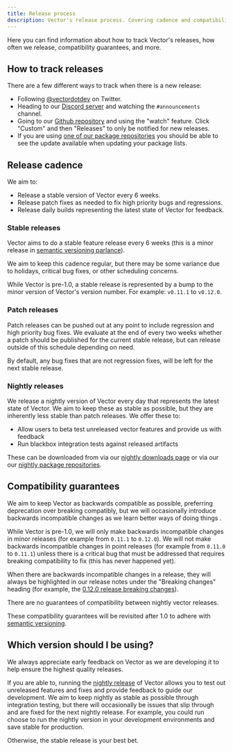 ```yaml
---
title: Release process
description: Vector's release process. Covering cadence and compatibility guarantees.
---
```


Here you can find information about how to track Vector's releases, how often
we release, compatibility guarantees, and more.

## How to track releases

There are a few different ways to track when there is a new release:

* Following [@vectordotdev](https://twitter.com/vectordotdev) on Twitter.
* Heading to our [Discord server](https://discord.gg/EXXRbYCq) and watching the
	`#announcements` channel.
* Going to our [Github repository](https://github.com/timberio/vector) and
	using the "watch" feature. Click "Custom" and then "Releases" to only be
	notified for new releases.
* If you are using [one of our package
	repositories](https://cloudsmith.io/~timber/repos/vector/packages/) you should
	be able to see the update available when updating your package lists.

## Release cadence

We aim to:

* Release a stable version of Vector every 6 weeks.
* Release patch fixes as needed to fix high priority bugs and regressions.
* Release daily builds representing the latest state of Vector for feedback.

### Stable releases

Vector aims to do a stable feature release every 6 weeks (this is a minor
release in [semantic versioning parlance](https://semver.org/)).

We aim to keep this cadence regular, but there may be some variance due to
holidays, critical bug fixes, or other scheduling concerns.

While Vector is pre-1.0, a stable release is represented by a bump to the minor
version of Vector's version number. For example: `v0.11.1` to `v0.12.0`.

### Patch releases

Patch releases can be pushed out at any point to include regression and high
priority bug fixes. We evaluate at the end of every two weeks whether a patch
should be published for the current stable release, but can release outside of
this schedule depending on need.

By default, any bug fixes that are not regression fixes, will be left for the
next stable release.

### Nightly releases

We release a nightly version of Vector every day that represents the latest
state of Vector. We aim to keep these as stable as possible, but they are
inherently less stable than patch releases. We offer these to:

* Allow users to beta test unreleased vector features and provide us with feedback
* Run blackbox integration tests against released artifacts

These can be downloaded from via our [nightly downloads
page](https://vector.dev/releases/nightly/download/) or via our our [nightly
package
repositories](https://cloudsmith.io/~timber/repos/vector-nightly/packages/).

## Compatibility guarantees

We aim to keep Vector as backwards compatible as possible, preferring
deprecation over breaking compatibly, but we will occasionally introduce
backwards incompatible changes as we learn better ways of doing things .

While Vector is pre-1.0, we will only make backwards incompatible changes in
minor releases (for example from `0.11.1` to `0.12.0`). We will not make
backwards incompatible changes in point releases (for example from `0.11.0` to
`0.11.1`) unless there is a critical bug that must be addressed that requires
breaking compatibility to fix (this has never happened yet).

When there are backwards incompatible changes in a release, they will always be
highlighted in our release notes under the "Breaking changes" heading (for
example, the [0.12.0 release breaking
changes](https://vector.dev/releases/0.12.0/#breaking-change-highlights)).

There are no guarantees of compatibility between nightly vector releases.

These compatibility guarantees will be revisited after 1.0 to adhere with
[semantic versioning](https://semver.org/).

## Which version should I be using?

We always appreciate early feedback on Vector as we are developing it to help
ensure the highest quality releases.

If you are able to, running the [nightly
release](https://vector.dev/releases/nightly/download/) of Vector allows you to
test out unreleased features and fixes and provide feedback to guide our
development. We aim to keep nightly as stable as possible through integration
testing, but there will occasionally be issues that slip through and are fixed
for the next nightly release. For example, you could run choose to run the
nightly version in your development environments and save stable for
production.

Otherwise, the stable release is your best bet.
